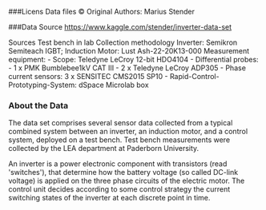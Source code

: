 ###Licens
Data files © Original Authors: 
Marius Stender

###Data Source
https://www.kaggle.com/stender/inverter-data-set


Sources
Test bench in lab
Collection methodology
Inverter: Semikron Semiteach IGBT; Induction Motor: Lust Ash-22-20K13-000 Measurement equipment: - Scope: Teledyne LeCroy 12-bit HDO4104 - Differential probes: - 1 x PMK Bumblebee1kV CAT III - 2 x Teledyne LeCroy ADP305 - Phase current sensors: 3 x SENSITEC CMS2015 SP10 - Rapid-Control-Prototyping-System: dSpace Microlab box

### About the Data
The data set comprises several sensor data collected from a typical combined system between an inverter, an induction motor, and a control system, deployed on a test bench. Test bench measurements were collected by the LEA department at Paderborn University.

An inverter is a power electronic component with transistors (read 'switches'), that determine how the battery voltage (so called DC-link voltage) is applied on the three phase circuits of the electric motor. The control unit decides according to some control strategy the current switching states of the inverter at each discrete point in time.
